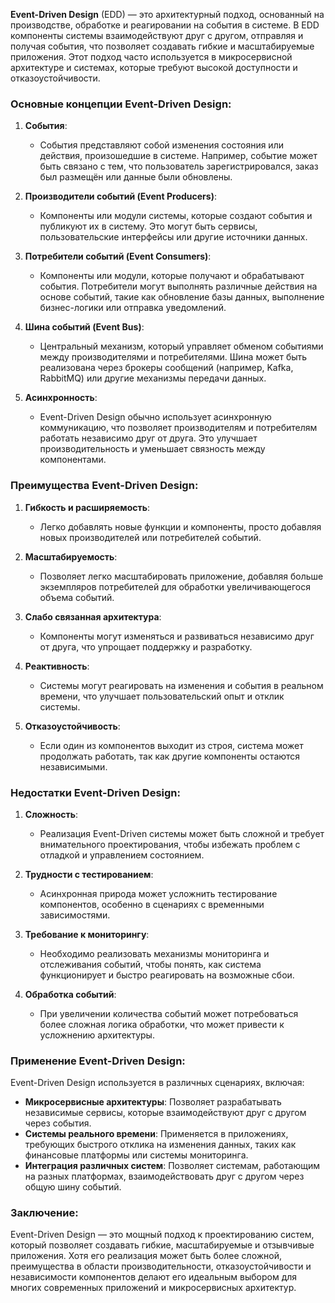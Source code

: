 **Event-Driven Design** (EDD) — это архитектурный подход, основанный на производстве, обработке и реагировании на события в системе. В EDD компоненты системы взаимодействуют друг с другом, отправляя и получая события, что позволяет создавать гибкие и масштабируемые приложения. Этот подход часто используется в микросервисной архитектуре и системах, которые требуют высокой доступности и отказоустойчивости.

### Основные концепции Event-Driven Design:

1. **События**:
   - События представляют собой изменения состояния или действия, произошедшие в системе. Например, событие может быть связано с тем, что пользователь зарегистрировался, заказ был размещён или данные были обновлены.

2. **Производители событий (Event Producers)**:
   - Компоненты или модули системы, которые создают события и публикуют их в систему. Это могут быть сервисы, пользовательские интерфейсы или другие источники данных.

3. **Потребители событий (Event Consumers)**:
   - Компоненты или модули, которые получают и обрабатывают события. Потребители могут выполнять различные действия на основе событий, такие как обновление базы данных, выполнение бизнес-логики или отправка уведомлений.

4. **Шина событий (Event Bus)**:
   - Центральный механизм, который управляет обменом событиями между производителями и потребителями. Шина может быть реализована через брокеры сообщений (например, Kafka, RabbitMQ) или другие механизмы передачи данных.

5. **Асинхронность**:
   - Event-Driven Design обычно использует асинхронную коммуникацию, что позволяет производителям и потребителям работать независимо друг от друга. Это улучшает производительность и уменьшает связность между компонентами.

### Преимущества Event-Driven Design:

1. **Гибкость и расширяемость**:
   - Легко добавлять новые функции и компоненты, просто добавляя новых производителей или потребителей событий.

2. **Масштабируемость**:
   - Позволяет легко масштабировать приложение, добавляя больше экземпляров потребителей для обработки увеличивающегося объема событий.

3. **Слабо связанная архитектура**:
   - Компоненты могут изменяться и развиваться независимо друг от друга, что упрощает поддержку и разработку.

4. **Реактивность**:
   - Системы могут реагировать на изменения и события в реальном времени, что улучшает пользовательский опыт и отклик системы.

5. **Отказоустойчивость**:
   - Если один из компонентов выходит из строя, система может продолжать работать, так как другие компоненты остаются независимыми.

### Недостатки Event-Driven Design:

1. **Сложность**:
   - Реализация Event-Driven системы может быть сложной и требует внимательного проектирования, чтобы избежать проблем с отладкой и управлением состоянием.

2. **Трудности с тестированием**:
   - Асинхронная природа может усложнить тестирование компонентов, особенно в сценариях с временными зависимостями.

3. **Требование к мониторингу**:
   - Необходимо реализовать механизмы мониторинга и отслеживания событий, чтобы понять, как система функционирует и быстро реагировать на возможные сбои.

4. **Обработка событий**:
   - При увеличении количества событий может потребоваться более сложная логика обработки, что может привести к усложнению архитектуры.

### Применение Event-Driven Design:

Event-Driven Design используется в различных сценариях, включая:

- **Микросервисные архитектуры**: Позволяет разрабатывать независимые сервисы, которые взаимодействуют друг с другом через события.
- **Системы реального времени**: Применяется в приложениях, требующих быстрого отклика на изменения данных, таких как финансовые платформы или системы мониторинга.
- **Интеграция различных систем**: Позволяет системам, работающим на разных платформах, взаимодействовать друг с другом через общую шину событий.

### Заключение:

Event-Driven Design — это мощный подход к проектированию систем, который позволяет создавать гибкие, масштабируемые и отзывчивые приложения. Хотя его реализация может быть более сложной, преимущества в области производительности, отказоустойчивости и независимости компонентов делают его идеальным выбором для многих современных приложений и микросервисных архитектур.